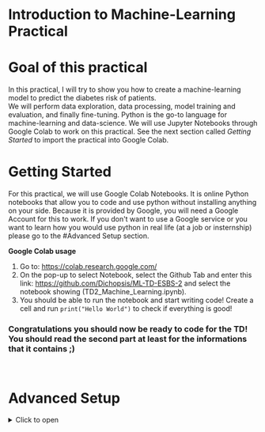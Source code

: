 # Introduction to Machine-Learning Practical

# Goal of this practical

In this practical, I will try to show you how to create a machine-learning model to predict the diabetes risk of patients.  
We will perform data exploration, data processing, model training and evaluation, and finally fine-tuning.
Python is the go-to language for machine-learning and data-science. We will use Jupyter Notebooks through Google Colab to work on this practical. See the next section called _Getting Started_ to import the practical into Google Colab.

# Getting Started

For this practical, we will use Google Colab Notebooks. It is online Python notebooks that allow you to code and use python without installing anything on your side.
Because it is provided by Google, you will need a Google Account for this to work. If you don't want to use a Google service or you want to learn how you would use python in real life (at a job or insternship) please go to the #Advanced Setup section.

**Google Colab usage**

1. Go to: https://colab.research.google.com/
2. On the pop-up to select Notebook, select the Github Tab and enter this link: https://github.com/Dichopsis/ML-TD-ESBS-2 and select the notebook showing (TD2_Machine_Learning.ipynb).
3. You should be able to run the notebook and start writing code! Create a cell and run `print("Hello World")` to check if everything is good!

### **Congratulations** you should now be ready to code for the TD! You should read the second part at least for the informations that it contains ;)

</br>

# Advanced Setup

<details><summary>Click to open</summary>
<p>
This is the hard but worth-it way to install Python and all other stuff. It's worth to try as these are the tools you will use for  sure in any job or internship.
It makes everything run on your computer instead of relying on Google's one. I will briefly explain each tool to you and how to use them.

### The tools and how to install them

1. **Git**  
   To Install Git: [Git](https://git-scm.com/downloads) (should already be installed on all Linux)
   Git is command-line software used in informatics to do code versioning (tracking modifications and updates). In any informatics project you WILL be using it. In this TD we will only use Git to download the TD Code from a GitHub Repository using the command in a terminal:  
   `git clone https://github.com/Dichopsis/ML-TD-ESBS-2.git`.  
   For people that do not want to use Git and could not install it the code is also available as a .zip file [HERE](https://github.com/lambda-science/ML-TD-ESBS-2/archive/refs/heads/main.zip)

2. **Anaconda envrionnement**  
   Anaconda is a python distribution and package manager. It is the preferred way for data-scientist to install Python. We will use Anaconda to install our **python environment**. An environment is a python installation with a specific set of libraries installed. This way we can ensure that we all have the same package installed with the same version.  
   In any Python project, you WILL be using Anaconda environment (or at least Virtual Environement). It is crucial for reproducibility, sharing, and tracking.  
   **To install our environment**  
   If not already done, install Anaconda from: [Anaconda Download Page](https://www.anaconda.com/products/individual#Downloads)  
   After cloning the Git repository, you will find a file named `environment.yml` containing all informations for the Anaconda environment. You can now create the environment using:  
   `conda env create -f environment.yml`  
   Note: If an error occurs such as `conda is not a valid command` you might need to use the anaconda prompt software for the command. Also, environment are heavy (1.5-2gb here) and can take some time to install.  
   You can now activate your environment in your current terminal using:  
   `conda activate TD2_ML`. Your command-line should now look like `(TD2-ML) you@computername:~`  
   (For WINDOWS please use Anaconda Prompt terminal or run `C:\ProgramData\Anaconda3\Scripts\activate base` before `conda activate TD2_ML` if it doesn't work)

3. **Jupyter Notebooks**  
   Jupyter Notebook is the main tool of any data-scientist. It allows you to write and run python code dynamically without reloading all the code, data and variables everytime.  
   It is structured as blocks of code that you can run and edit independently. In this TD, our main worksheet will be the `TD2_Machine_Learning.ipynb` Jupyter Notebook.  
   You have several options to open Jupyter Notebooks.

### Using the Tools

- **The Easy way:** Activate you conda env if not already done. Then run:  
  `jupyter-notebook`  
  Your browser should automatically open a window on Jupyter or you can simply click the link. Please check if you can open the ipynb file and the folder.  
  Note: Don't close the terminal prompt as it would shutdown the Jupyter Server.
- **The 2nd Way:** Use [VSCode](https://code.visualstudio.com/)  
  Install the python extension. VSCode is able to natively open Jupyter Notebook with a great interface and without a server. Just select the right python environment and you're ready to go !

### **Congratulations** You should now be ready to code for the TD. Simply open the .ipynb file using jupyter-notebook or VSCode !

</p>
</details>
